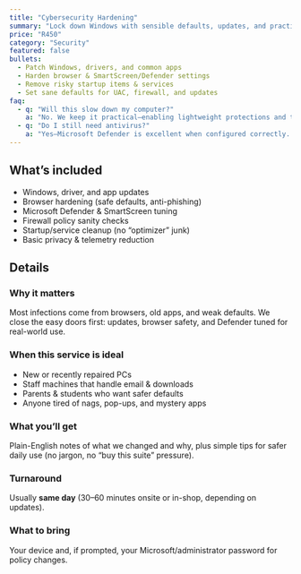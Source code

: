```yaml
---
title: "Cybersecurity Hardening"
summary: "Lock down Windows with sensible defaults, updates, and practical protections—without slowing your PC."
price: "R450"
category: "Security"
featured: false
bullets:
  - Patch Windows, drivers, and common apps
  - Harden browser & SmartScreen/Defender settings
  - Remove risky startup items & services
  - Set sane defaults for UAC, firewall, and updates
faq:
  - q: "Will this slow down my computer?"
    a: "No. We keep it practical—enabling lightweight protections and turning off only what’s genuinely risky. You’ll typically notice better stability, not slowdowns."
  - q: "Do I still need antivirus?"
    a: "Yes—Microsoft Defender is excellent when configured correctly. If your use case needs more, we’ll recommend options that don’t nag or bloat."
---
```


## What’s included
- Windows, driver, and app updates  
- Browser hardening (safe defaults, anti-phishing)  
- Microsoft Defender & SmartScreen tuning  
- Firewall policy sanity checks  
- Startup/service cleanup (no “optimizer” junk)  
- Basic privacy & telemetry reduction

## Details

### Why it matters
Most infections come from browsers, old apps, and weak defaults. We close the easy doors first: updates, browser safety, and Defender tuned for real-world use.

### When this service is ideal
- New or recently repaired PCs  
- Staff machines that handle email & downloads  
- Parents & students who want safer defaults  
- Anyone tired of nags, pop-ups, and mystery apps

### What you’ll get
Plain-English notes of what we changed and why, plus simple tips for safer daily use (no jargon, no “buy this suite” pressure).

### Turnaround
Usually **same day** (30–60 minutes onsite or in-shop, depending on updates).

### What to bring
Your device and, if prompted, your Microsoft/administrator password for policy changes.
